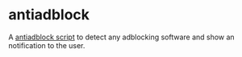 # antiadblock
A <a href="http://antiadblock.me">antiadblock script</a> to detect any adblocking software and show an notification to the user.
